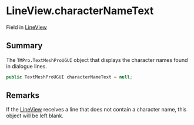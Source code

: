 # LineView.characterNameText

Field in [LineView](/docs/api/csharp/yarn.unity.lineview.md)

## Summary


The  <code>TMPro.TextMeshProUGUI</code>  object that displays the character
names found in dialogue lines.


```csharp
public TextMeshProUGUI characterNameText = null;
```

## Remarks


If the  <a href="yarn.unity.lineview.md">LineView</a>  receives a line that does not contain
a character name, this object will be left blank.


